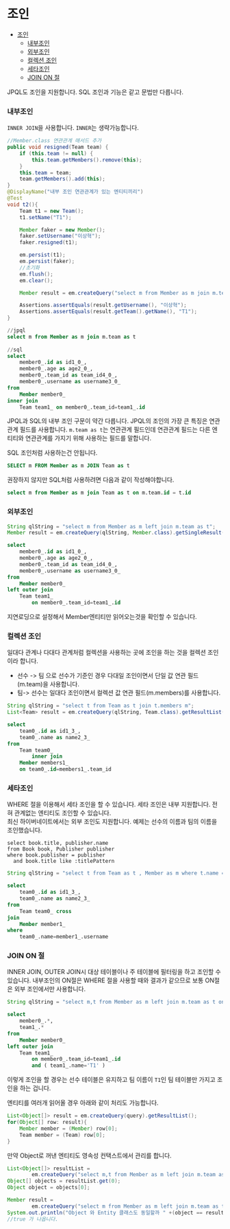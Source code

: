 # 조인  
<!-- TOC -->
* [조인](#조인-)
    * [내부조인](#내부조인-)
    * [외부조인](#외부조인-)
    * [컬렉션 조인](#컬렉션-조인)
    * [세타조인](#세타조인-)
    * [JOIN ON 절](#join-on-절-)
<!-- TOC -->
JPQL도 조인을 지원합니다. SQL 조인과 기능은 같고 문법만 다릅니다.  
  
### 내부조인 
`INNER JOIN`을 사용합니다. `INNER`는 생략가능합니다.  
```java
//Member.class 연관관계 매서드 추가
public void resigned(Team team) {
    if (this.team != null) {
        this.team.getMembers().remove(this);
    }
    this.team = team;
    team.getMembers().add(this);
}
@DisplayName("내부 조인 연관관계가 있는 엔티티끼리")
@Test
void t2(){
    Team t1 = new Team();
    t1.setName("T1");

    Member faker = new Member();
    faker.setUsername("이상혁");
    faker.resigned(t1);

    em.persist(t1);
    em.persist(faker);
    //초기화
    em.flush();
    em.clear();

    Member result = em.createQuery("select m from Member as m join m.team as t", Member.class).getSingleResult();

    Assertions.assertEquals(result.getUsername(), "이상혁");
    Assertions.assertEquals(result.getTeam().getName(), "T1");
}
```
```sql
//jpql
select m from Member as m join m.team as t
    
//sql
select
    member0_.id as id1_0_,
    member0_.age as age2_0_,
    member0_.team_id as team_id4_0_,
    member0_.username as username3_0_ 
from
    Member member0_ 
inner join
    Team team1_ on member0_.team_id=team1_.id
```  
JPQL과 SQL의 내부 조인 구문이 약간 다릅니다. 
JPQL의 조인의 가장 큰 특징은 연관관계 필드를 사용합니다. 
`m.team as t`는 연관관계 필드인데 연관관계 필드는 다른 엔티티와 
연관관계를 가지기 위해 사용하는 필드를 말합니다.  
  
SQL 조인처럼 사용하는건 안됩니다. 
```sql
SELECT m FROM Member as m JOIN Team as t
```  
권장하지 않지만 SQL처럼 사용하려면 다음과 같이 작성해야합니다.  
```sql
select m from Member as m join Team as t on m.team.id = t.id
```  

### 외부조인  
```java
String qlString = "select m from Member as m left join m.team as t";
Member result = em.createQuery(qlString, Member.class).getSingleResult();
```
```sql
select
    member0_.id as id1_0_,
    member0_.age as age2_0_,
    member0_.team_id as team_id4_0_,
    member0_.username as username3_0_ 
from
    Member member0_ 
left outer join
    Team team1_ 
        on member0_.team_id=team1_.id
```  
지연로딩으로 설정해서 Member엔티티만 읽어오는것을 확인할 수 있습니다.  
   
### 컬렉션 조인
일대다 관계나 다대다 관계처럼 컬렉션을 사용하는 곳에 조인을 하는 것을 컬렉션 조인이라 합니다.  
  
+ 선수 -> 팀 으로 선수가 기준인 경우 다대일 조인이면서 단일 값 연관 필드(m.team)을 사용합니다.
+ 팀-> 선수는 일대다 조인이면서 컬렉션 값 연관 필드(m.members)를 사용합니다.  
```java
String qlString = "select t from Team as t join t.members m";
List<Team> result = em.createQuery(qlString, Team.class).getResultList();
```  
```sql
select
    team0_.id as id1_3_,
    team0_.name as name2_3_
from
    Team team0_
        inner join
    Member members1_
    on team0_.id=members1_.team_id
```  

### 세타조인  
WHERE 절을 이용해서 세타 조인을 할 수 있습니다. 
세타 조인은 내부 지원합니다. 전혀 관계없는 엔티티도 조인할 수 있습니다.  
최신 하이버네이트에서는 외부 조인도 지원합니다.
예제는 선수의 이름과 팀의 이름을 조인했습니다.
```jpaql
select book.title, publisher.name
from Book book, Publisher publisher
where book.publisher = publisher
  and book.title like :titlePattern  
```  
```java
String qlString = "select t from Team as t , Member as m where t.name = m.username";
```
```sql
select
    team0_.id as id1_3_,
    team0_.name as name2_3_ 
from
    Team team0_ cross 
join
    Member member1_ 
where
    team0_.name=member1_.username

```  

### JOIN ON 절  
INNER JOIN, OUTER JOIN시 대상 테이블이나 주 테이블에 필터링을 하고 조인할 수 있습니다. 
내부조인의 ON절은 WHERE 절을 사용할 때와 결과가 같으므로 보통 ON절은 외부 조인에서만 사용합니다. 
```java
String qlString = "select m,t from Member as m left join m.team as t on t.name = 'T1'";
```
```sql
select
    member0_.*,
    team1_.*
from
    Member member0_ 
left outer join
    Team team1_ 
        on member0_.team_id=team1_.id 
        and ( team1_.name='T1' )
```  
이렇게 조인을 할 경우는 
선수 테이블은 유지하고 팀 이름이 `T1`인 팀 테이블만 가지고 조인을 하는 겁니다.  
  
엔티티를 여러개 읽어올 경우 아래와 같이 처리도 가능합니다.
```java
List<Object[]> result = em.createQuery(query).getResultList();
for(Object[] row: result){
    Member member = (Member) row[0];
    Team member = (Team) row[0];
}
```  
만약 Object로 꺼낸 엔티티도 영속성 컨택스트에서 관리를 합니다.
```java
List<Object[]> resultList = 
        em.createQuery("select m,t from Member as m left join m.team as t", Object[].class).getResultList();
Object[] objects = resultList.get(0);
Object object = objects[0];

Member result = 
        em.createQuery("select m from Member as m left join m.team as t", Member.class).getSingleResult();
System.out.println("Object 와 Entity 클래스도 동일할까 " +(object == result));
//true 가 나옵니다.
```  
